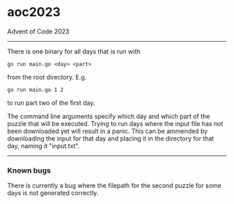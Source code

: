 # aoc2023
Advent of Code 2023

---

There is one binary for all days that is run with 

```
go run main.go <day> <part>
```

from the root directory. E.g.

```
go run main.go 1 2
```

to run part two of the first day.

The command line arguments specify which day and which part of the puzzle that will be executed. Trying to run days where the input file has not been downloaded yet will result in a panic. This can be ammended by downloading the input for that day and placing it in the directory for that day, naming it "input.txt".

---
### Known bugs

There is currently a bug where the filepath for the second puzzle for some days is not generated correctly.
